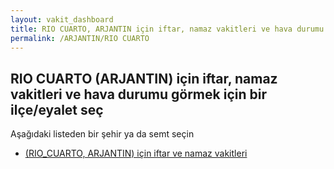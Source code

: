 ```yaml
---
layout: vakit_dashboard
title: RIO CUARTO, ARJANTIN için iftar, namaz vakitleri ve hava durumu - ilçe/eyalet seç
permalink: /ARJANTIN/RIO CUARTO
---
```


## RIO CUARTO (ARJANTIN) için iftar, namaz vakitleri ve hava durumu  görmek için bir ilçe/eyalet seç

Aşağıdaki listeden bir şehir ya da semt seçin

* [ (RIO_CUARTO, ARJANTIN) için iftar ve namaz vakitleri](/ARJANTIN/RIO_CUARTO/)

<script type="text/javascript">
  var GLOBAL_COUNTRY = 'ARJANTIN';
  var GLOBAL_CITY = 'RIO CUARTO';
  var GLOBAL_STATE = 'RIO CUARTO';
</script>
